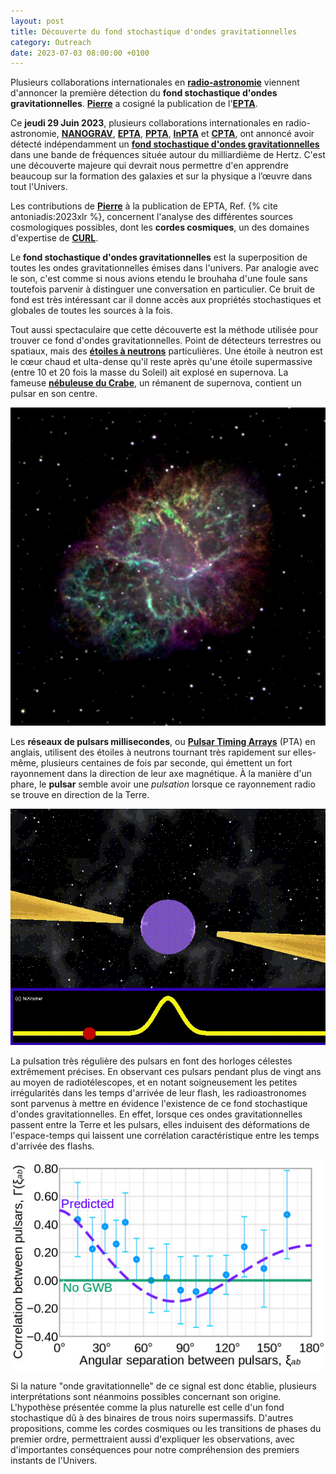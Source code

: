 ```yaml
---
layout: post
title: Découverte du fond stochastique d'ondes gravitationnelles
category: Outreach
date: 2023-07-03 08:00:00 +0100
---
```


Plusieurs collaborations internationales en
[**radio-astronomie**](https://fr.wikipedia.org/wiki/Radioastronomie)
viennent d'annoncer la première détection du **fond stochastique
d'ondes gravitationnelles**. [**Pierre**](/members/auclair.html) a
cosigné la publication de
l'[**EPTA**](https://en.wikipedia.org/wiki/European_Pulsar_Timing_Array).

Ce **jeudi 29 Juin 2023**, plusieurs collaborations internationales en
radio-astronomie,
[**NANOGRAV**](https://en.wikipedia.org/wiki/North_American_Nanohertz_Observatory_for_Gravitational_Waves),
[**EPTA**](https://en.wikipedia.org/wiki/European_Pulsar_Timing_Array),
[**PPTA**](https://en.wikipedia.org/wiki/Parkes_Observatory#Parkes_Pulsar_Timing_Array),
[**InPTA**](https://inpta.iitr.ac.in/) et
[**CPTA**](https://en.wikipedia.org/wiki/Five-hundred-meter_Aperture_Spherical_Telescope),
ont annoncé avoir détecté indépendamment un [**fond stochastique
d'ondes
gravitationnelles**](https://en.wikipedia.org/wiki/Gravitational_wave_background)
dans une bande de fréquences située autour du milliardième de
Hertz. C'est une découverte majeure qui devrait nous permettre d'en
apprendre beaucoup sur la formation des galaxies et sur la physique a
l’œuvre dans tout l'Univers.

Les contributions de [**Pierre**](/members/auclair.html) à la
publication de EPTA, Ref. {% cite antoniadis:2023xlr %}, concernent l'analyse des
différentes sources cosmologiques possibles, dont les
**cordes cosmiques**, un des domaines d'expertise de [**CURL**](/).

Le **fond stochastique d'ondes gravitationnelles** est la
superposition de toutes les ondes gravitationnelles émises dans
l'univers. Par analogie avec le son, c'est comme si nous avions etendu
le brouhaha d'une foule sans toutefois parvenir à distinguer une
conversation en particulier. Ce bruit de fond est très intéressant car
il donne accès aux propriétés stochastiques et globales de toutes les
sources à la fois.

Tout aussi spectaculaire que cette découverte est la méthode utilisée
pour trouver ce fond d'ondes gravitationnelles. Point de détecteurs
terrestres ou spatiaux, mais des [**étoiles à
neutrons**](https://fr.wikipedia.org/wiki/%C3%89toile_%C3%A0_neutrons)
particulières. Une étoile à neutron est le cœur chaud et ulta-dense
qu'il reste après qu'une étoile supermassive (entre 10 et 20 fois la
masse du Soleil) ait explosé en supernova. La fameuse [**nébuleuse du
Crabe**](https://fr.wikipedia.org/wiki/N%C3%A9buleuse_du_Crabe), un
rémanent de supernova, contient un pulsar en son centre.

![M1, la nébuleuse du Crabe](/assets/images/outreach/m1_HaSIIOIII_cut.jpg)

Les **réseaux de pulsars millisecondes**, ou [**Pulsar Timing
Arrays**](https://en.wikipedia.org/wiki/Pulsar_timing_array) (PTA) en
anglais, utilisent des étoiles à neutrons tournant très rapidement sur
elles-même, plusieurs centaines de fois par seconde, qui émettent un
fort rayonnement dans la direction de leur axe magnétique. À la
manière d'un phare, le **pulsar** semble avoir une *pulsation* lorsque
ce rayonnement radio se trouve en direction de la Terre.

![Un pulsar](/assets/images/outreach/pulsar.gif)

La pulsation très régulière des pulsars en font des horloges célestes
extrêmement précises. En observant ces pulsars pendant plus de vingt ans
au moyen de radiotélescopes, et en notant soigneusement les petites
irrégularités dans les temps d'arrivée de leur flash, les
radioastronomes sont parvenus à mettre en évidence l'existence de ce
fond stochastique d'ondes gravitationnelles. En effet, lorsque ces
ondes gravitationnelles passent entre la Terre et les pulsars, elles
induisent des déformations de l'espace-temps qui laissent une
corrélation caractéristique entre les temps d'arrivée des flashs.

![Corrélations de Hellings and Downs](/assets/images/outreach/hellings_downs_correlations.jpg)

Si la nature "onde gravitationnelle" de ce signal est donc établie,
plusieurs interprétations sont néanmoins possibles concernant son
origine. L'hypothèse présentée comme la plus naturelle est celle d'un
fond stochastique dû à des binaires de trous noirs
supermassifs. D'autres propositions, comme les cordes cosmiques ou les
transitions de phases du premier ordre, permettraient aussi
d'expliquer les observations, avec d'importantes conséquences pour
notre compréhension des premiers instants de l'Univers.


